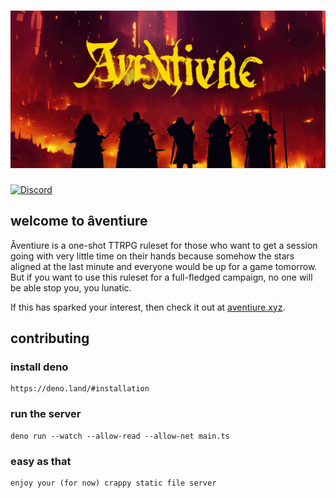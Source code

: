 # ![banner for aventiure](./aventiure_banner.webp)

[![Discord](https://img.shields.io/discord/1018120092644540417?color=%237289DA&label=chat&logo=discord&logoColor=white)](https://discord.gg/ZpjwMkNmJH)

## welcome to âventiure

Âventiure is a one-shot TTRPG ruleset for those who want to get a session going with very little time on their hands because somehow the stars aligned at the last minute and everyone would be up for a game tomorrow. But if you want to use this ruleset for a full-fledged campaign, no one will be able stop you, you lunatic.

If this has sparked your interest, then check it out at [aventiure.xyz](https://aventiure.xyz).

## contributing

### install deno

```
https://deno.land/#installation
```

### run the server

```
deno run --watch --allow-read --allow-net main.ts
```

### easy as that

```
enjoy your (for now) crappy static file server
```